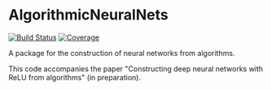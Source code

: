 # AlgorithmicNeuralNets

[![Build Status](https://github.com/daanhb/AlgorithmicNeuralNets.jl/actions/workflows/CI.yml/badge.svg?branch=main)](https://github.com/daanhb/AlgorithmicNeuralNets.jl/actions/workflows/CI.yml?query=branch%3Amain)
[![Coverage](https://codecov.io/gh/daanhb/AlgorithmicNeuralNets.jl/branch/main/graph/badge.svg)](https://codecov.io/gh/daanhb/AlgorithmicNeuralNets.jl)

A package for the construction of neural networks from algorithms.

This code accompanies the paper "Constructing deep neural networks with ReLU from algorithms" (in preparation).



